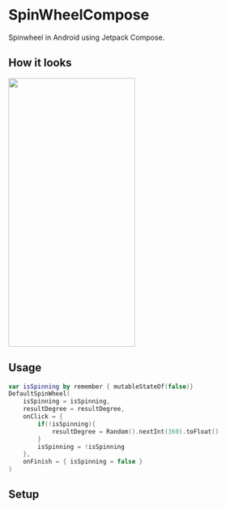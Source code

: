 # SpinWheelCompose
Spinwheel in Android using Jetpack Compose.

## How it looks
<img src="art/spinwheel_gif.gif" width="250" height="530">

## Usage
```kotlin  
var isSpinning by remember { mutableStateOf(false)}
DefaultSpinWheel(
    isSpinning = isSpinning,
    resultDegree = resultDegree,
    onClick = {
        if(!isSpinning){
            resultDegree = Random().nextInt(360).toFloat()
        }
        isSpinning = !isSpinning
    },
    onFinish = { isSpinning = false }
)
```

## Setup
